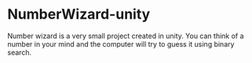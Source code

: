 # NumberWizard-unity

Number wizard is a very small project created in unity. You can think of a number in your mind and the computer will try to guess it using binary search.